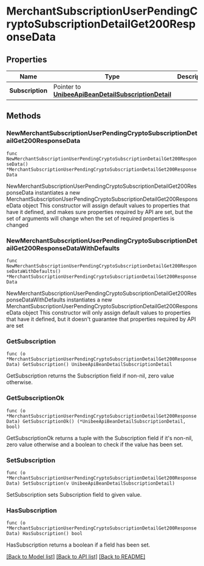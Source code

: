 # MerchantSubscriptionUserPendingCryptoSubscriptionDetailGet200ResponseData

## Properties

Name | Type | Description | Notes
------------ | ------------- | ------------- | -------------
**Subscription** | Pointer to [**UnibeeApiBeanDetailSubscriptionDetail**](UnibeeApiBeanDetailSubscriptionDetail.md) |  | [optional] 

## Methods

### NewMerchantSubscriptionUserPendingCryptoSubscriptionDetailGet200ResponseData

`func NewMerchantSubscriptionUserPendingCryptoSubscriptionDetailGet200ResponseData() *MerchantSubscriptionUserPendingCryptoSubscriptionDetailGet200ResponseData`

NewMerchantSubscriptionUserPendingCryptoSubscriptionDetailGet200ResponseData instantiates a new MerchantSubscriptionUserPendingCryptoSubscriptionDetailGet200ResponseData object
This constructor will assign default values to properties that have it defined,
and makes sure properties required by API are set, but the set of arguments
will change when the set of required properties is changed

### NewMerchantSubscriptionUserPendingCryptoSubscriptionDetailGet200ResponseDataWithDefaults

`func NewMerchantSubscriptionUserPendingCryptoSubscriptionDetailGet200ResponseDataWithDefaults() *MerchantSubscriptionUserPendingCryptoSubscriptionDetailGet200ResponseData`

NewMerchantSubscriptionUserPendingCryptoSubscriptionDetailGet200ResponseDataWithDefaults instantiates a new MerchantSubscriptionUserPendingCryptoSubscriptionDetailGet200ResponseData object
This constructor will only assign default values to properties that have it defined,
but it doesn't guarantee that properties required by API are set

### GetSubscription

`func (o *MerchantSubscriptionUserPendingCryptoSubscriptionDetailGet200ResponseData) GetSubscription() UnibeeApiBeanDetailSubscriptionDetail`

GetSubscription returns the Subscription field if non-nil, zero value otherwise.

### GetSubscriptionOk

`func (o *MerchantSubscriptionUserPendingCryptoSubscriptionDetailGet200ResponseData) GetSubscriptionOk() (*UnibeeApiBeanDetailSubscriptionDetail, bool)`

GetSubscriptionOk returns a tuple with the Subscription field if it's non-nil, zero value otherwise
and a boolean to check if the value has been set.

### SetSubscription

`func (o *MerchantSubscriptionUserPendingCryptoSubscriptionDetailGet200ResponseData) SetSubscription(v UnibeeApiBeanDetailSubscriptionDetail)`

SetSubscription sets Subscription field to given value.

### HasSubscription

`func (o *MerchantSubscriptionUserPendingCryptoSubscriptionDetailGet200ResponseData) HasSubscription() bool`

HasSubscription returns a boolean if a field has been set.


[[Back to Model list]](../README.md#documentation-for-models) [[Back to API list]](../README.md#documentation-for-api-endpoints) [[Back to README]](../README.md)



